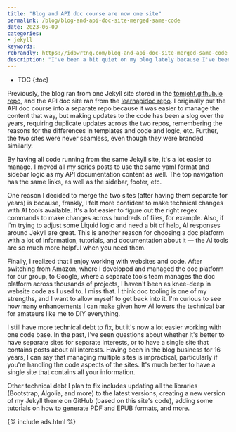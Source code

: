 ```yaml
---
title: "Blog and API doc course are now one site"
permalink: /blog/blog-and-api-doc-site-merged-same-code
date: 2023-06-09
categories:
- jekyll
keywords: 
rebrandly: https://idbwrtng.com/blog-and-api-doc-site-merged-same-code
description: "I've been a bit quiet on my blog lately because I've been focusing on some technical upgrades. They probably aren't that noticeable, but I recently merged the blog and API doc site into the same code base."
---
```


* TOC
{:toc}

Previously, the blog ran from one Jekyll site stored in the [tomjoht.github.io repo](https://github.com/tomjoht/tomjoht.github.io), and the API doc site ran from the [learnapidoc repo](https://github.com/tomjoht/learnapidoc). I originally put the API doc course into a separate repo because it was easier to manage the content that way, but making updates to the code has been a slog over the years, requiring duplicate updates across the two repos, remembering the reasons for the differences in templates and code and logic, etc. Further, the two sites were never seamless, even though they were branded similarly.

By having all code running from the same Jekyll site, it's a lot easier to manage. I moved all my series posts to use the same yaml format and sidebar logic as my API documentation content as well. The top navigation has the same links, as well as the sidebar, footer, etc.

One reason I decided to merge the two sites (after having them separate for years) is because, frankly, I felt more confident to make technical changes with AI tools available. It's a lot easier to figure out the right regex commands to make changes across hundreds of files, for example. Also, if I'm trying to adjust some Liquid logic and need a bit of help, AI responses around Jekyll are great. This is another reason for choosing a doc platform with a lot of information, tutorials, and documentation about it &mdash; the AI tools are so much more helpful when you need them. 

Finally, I realized that I enjoy working with websites and code. After switching from Amazon, where I developed and managed the doc platform for our group, to Google, where a separate tools team manages the doc platform across thousands of projects, I haven't been as knee-deep in website code as I used to. I miss that. I think doc tooling is one of my strengths, and I want to allow myself to get back into it. I'm curious to see how many enhancements I can make given how AI lowers the technical bar for amateurs like me to DIY everything.

I still have more technical debt to fix, but it's now a lot easier working with one code base. In the past, I've seen questions about whether it's better to have separate sites for separate interests, or to have a single site that contains posts about all interests. Having been in the blog business for 16 years, I can say that managing multiple sites is impractical, particularly if you're handling the code aspects of the sites. It's much better to have a single site that contains all your information.

Other technical debt I plan to fix includes updating all the libraries (Bootstrap, Algolia, and more) to the latest versions, creating a new version of my Jekyll theme on GitHub (based on this site's code), adding some tutorials on how to generate PDF and EPUB formats, and more.

{% include ads.html %}

